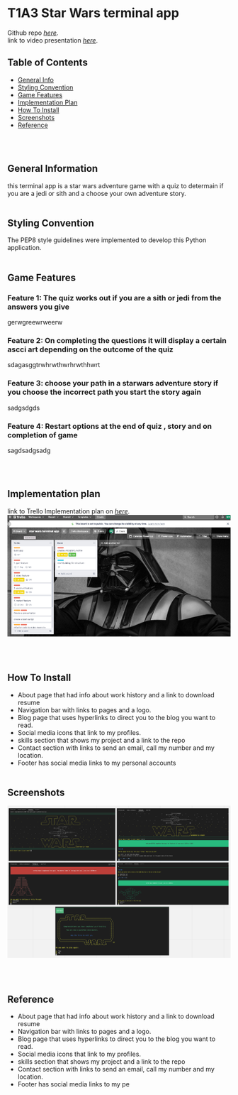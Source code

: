# T1A3 Star Wars terminal app

Github repo [_here_](https://github.com/roger2727/MitchellRoger_T1A2). \
link to video presentation [_here_](https://vimeo.com/manage/videos/742514843).

## Table of Contents

- [General Info](#general-information)
- [Styling Convention](#styling-convention)
- [Game Features](#game-features)
- [Implementation Plan](#implementation-plan)
- [How To Install](#how-to-install)
- [Screenshots](#screenshots)
- [Reference](#reference)

<br>
<br>

## **General Information**

this terminal app is a star wars adventure game with a quiz to determain if you are a jedi or sith and a choose your own adventure story.
<br>
<br>

## **Styling Convention**

The PEP8 style guidelines were implemented to develop this Python application.
<br>
<br>

## **Game Features**

### Feature 1: The quiz works out if you are a sith or jedi from the answers you give

gerwgreewrweerw

### Feature 2: On completing the questions it will display a certain ascci art depending on the outcome of the quiz

sdagasggtrwhrwthwrhrwthhwrt

### Feature 3: choose your path in a starwars adventure story if you choose the incorrect path you start the story again

sadgsdgds

### Feature 4: Restart options at the end of quiz , story and on completion of game

sagdsadgsadg

<br>
<br>

## **Implementation plan**

link to Trello Implementation plan on [_here_](https://trello.com/b/p572wN56/star-wars-terminal-app).
![Example screenshot](/docs/trelloboard.png)

<br>
<br>

## **How To Install**

- About page that had info about work history and a link to download resume
- Navigation bar with links to pages and a logo.
- Blog page that uses hyperlinks to direct you to the blog you want to read.
- Social media icons that link to my profiles.
- skills section that shows my project and a link to the repo
- Contact section with links to send an email, call my number and my location.
- Footer has social media links to my personal accounts
  <br>
  <br>

## **Screenshots**

![Example screenshot](/docs/Screen%20Shots.png)

<br>
<br>

## **Reference**

- About page that had info about work history and a link to download resume
- Navigation bar with links to pages and a logo.
- Blog page that uses hyperlinks to direct you to the blog you want to read.
- Social media icons that link to my profiles.
- skills section that shows my project and a link to the repo
- Contact section with links to send an email, call my number and my location.
- Footer has social media links to my pe
